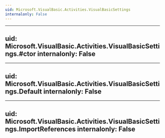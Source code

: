 ```yaml
---
uid: Microsoft.VisualBasic.Activities.VisualBasicSettings
internalonly: False
---
```


---
uid: Microsoft.VisualBasic.Activities.VisualBasicSettings.#ctor
internalonly: False
---

---
uid: Microsoft.VisualBasic.Activities.VisualBasicSettings.Default
internalonly: False
---

---
uid: Microsoft.VisualBasic.Activities.VisualBasicSettings.ImportReferences
internalonly: False
---
